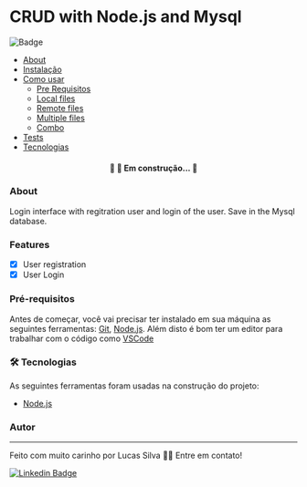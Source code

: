 # CRUD with Node.js and Mysql
![Badge](https://img.shields.io/github/issues/eugenio-silva/crud-node-mysql)

   * [About](#About)
   * [Instalação](#instalacao)
   * [Como usar](#como-usar)
      * [Pre Requisitos](#pre-requisitos)
      * [Local files](#local-files)
      * [Remote files](#remote-files)
      * [Multiple files](#multiple-files)
      * [Combo](#combo)
   * [Tests](#testes)
   * [Tecnologias](#tecnologias)

<h4 align="center"> 
	🚧  🚀 Em construção...  🚧
</h4>

### About

Login interface with regitration user and login of the user. Save in the Mysql database.

### Features

- [x] User registration 
- [x] User Login

### Pré-requisitos

Antes de começar, você vai precisar ter instalado em sua máquina as seguintes ferramentas:
[Git](https://git-scm.com), [Node.js](https://nodejs.org/en/). 
Além disto é bom ter um editor para trabalhar com o código como [VSCode](https://code.visualstudio.com/)

### 🛠 Tecnologias

As seguintes ferramentas foram usadas na construção do projeto:

- [Node.js](https://nodejs.org/en/)

### Autor
---

Feito com muito carinho por Lucas Silva 👋🏽 Entre em contato!

 [![Linkedin Badge](https://img.shields.io/badge/-Lucas-blue?style=flat-square&logo=Linkedin&logoColor=white&link=https://www.linkedin.com/in/lucas-silva-b12b281a3/)](https://www.linkedin.com/in/lucas-silva-b12b281a3/) 

